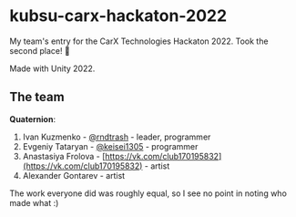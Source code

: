 # kubsu-carx-hackaton-2022

My team's entry for the CarX Technologies Hackaton 2022. Took the second place! :tada:

Made with Unity 2022.

## The team

**Quaternion**:

 1. Ivan Kuzmenko - [@rndtrash](https://github.com/rndtrash) - leader, programmer
 2. Evgeniy Tataryan - [@keisei1305](https://github.com/keisei1305) - programmer
 3. Anastasiya Frolova - [https://vk.com/club170195832](https://vk.com/club170195832) - artist
 4. Alexander Gontarev - artist

The work everyone did was roughly equal, so I see no point in noting who made what :)
